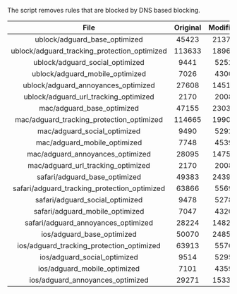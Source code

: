 The script removes rules that are blocked by DNS based blocking.


| File | Original | Modified |
|:----:|:-----:|:-----:|
| ublock/adguard_base_optimized | 45423 | 21371 |
| ublock/adguard_tracking_protection_optimized | 113633 | 18966 |
| ublock/adguard_social_optimized | 9441 | 5252 |
| ublock/adguard_mobile_optimized | 7026 | 4300 |
| ublock/adguard_annoyances_optimized | 27608 | 14516 |
| ublock/adguard_url_tracking_optimized | 2170 | 2008 |
| mac/adguard_base_optimized | 47155 | 23032 |
| mac/adguard_tracking_protection_optimized | 114665 | 19901 |
| mac/adguard_social_optimized | 9490 | 5292 |
| mac/adguard_mobile_optimized | 7748 | 4539 |
| mac/adguard_annoyances_optimized | 28095 | 14752 |
| mac/adguard_url_tracking_optimized | 2170 | 2008 |
| safari/adguard_base_optimized | 49383 | 24394 |
| safari/adguard_tracking_protection_optimized | 63866 | 5569 |
| safari/adguard_social_optimized | 9478 | 5278 |
| safari/adguard_mobile_optimized | 7047 | 4320 |
| safari/adguard_annoyances_optimized | 28224 | 14829 |
| ios/adguard_base_optimized | 50070 | 24853 |
| ios/adguard_tracking_protection_optimized | 63913 | 5576 |
| ios/adguard_social_optimized | 9514 | 5295 |
| ios/adguard_mobile_optimized | 7101 | 4359 |
| ios/adguard_annoyances_optimized | 29271 | 15336 |